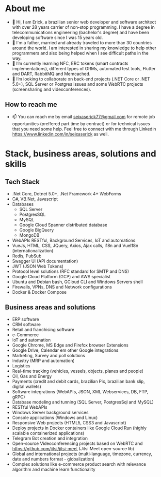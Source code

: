 # About me

- 👋 Hi, I am Erick, a brazilian senior web developer and software architect with over 28 years carrier of non-stop programming. I have a degree in telecommunications engineering (bachelor's degree) and have been developing software since I was 15 years old.
- 👀 I'm a father, married and already traveled to more than 30 countries around the world. I am interested in sharing my knowledge to help other programmers and also being helped when I see difficult paths in the way.
- 🌱 I’m currently learning NFC, ERC tokens (smart contracts implementations), different types of ORMs, automated test tools, Flutter and DART, RabbitMQ and Memcached.
- 💞️ I’m looking to collaborate on back-end projects (.NET Core or .NET 5.0+), SQL Server or Postgres issues and some WebRTC projects (screensharing and videoconferences).
  
## How to reach me
- 📫 You can reach me by email <seixaserick77@gmail.com> for remote job opportunities (preffered part time by contract) or for technical issues that you need some help. Feel free to connect with me through Linkedin <https://www.linkedin.com/in/seixaserick> as well.


# Stack, business areas, solutions and skills
## Tech Stack
  - .Net Core, Dotnet 5.0+, .Net Framework 4+ WebForms
  - C#, VB.Net, Javascript
  - Databases
    - SQL Server
    - PostgresSQL
    - MySQL
    - Google Cloud Spanner distributed database
    - Google BigQuery
    - MongoDB
  - WebAPIs RESTful, Background Services, IoT and automations
  - VueJs, HTML, CSS, JQuery, Axios, Ajax calls, i18n and VueI18n (internationalization)
  - Redis, PubSub
  - Swagger UI (API documentation)
  - JWT (JSON Web Tokens)
  - Protocol level solutions (RFC standard for SMTP and DNS)
  - Google Cloud Platform (GCP) and AWS specialist 
  - Ubuntu and Debian bash, GCloud CLI and Windows Servers shell
  - Firewalls, VPNs, DNS and Network configurations
  - Docker & Docker Compose

## Business areas and solutions
- ERP software
- CRM software
- Retail and franchising software 
- e-Commerce
- IoT and automation
- Google Chrome, MS Edge and Firefox browser Extensions
- Google Drive, Calendar em other Google integrations
- Marketing, Survey and poll solutions
- Industry (MRP and automation)
- Logistics
- Real-time tracking (vehicles, vessels, objects, planes and people)
- Oil, Gas and Energy
- Payments (credit and debit cards, brazilian Pix, brazilian bank slip, digital wallets)
- Software integrations (WebAPIs, JSON, XML Webservices, DB, FTP, gRPC)
- Database modeling and tunning (SQL Server, PostgresSql and MySQL)
- RESTful WebAPIs
- Windows Server background services
- Console applications (Windows and Linux)
- Responsive Web projects (HTML5, CSS3 and Javascript) 
- Deploy projects in Docker containers like Google Cloud Run (highly scalable containerized applications)
- Telegram Bot creation and integration
- Open-source Videoconferencing projects based on WebRTC and <https://github.com/jitsi/jitsi-meet> (Jitsi Meet open-source lib)
- Global and international projects (multi-language, timezone, currency, date and numbers format - globalization)
- Complex solutions like e-commerce product search with relevance algorithm and machine learn functionality 


